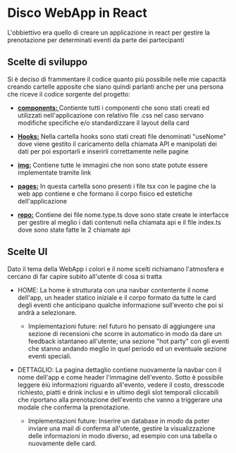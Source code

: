 # Disco WebApp in React

L'obbiettivo era quello di creare un applicazione in react per gestire la prenotazione per determinati eventi da parte dei partecipanti

## Scelte di sviluppo

Si è deciso di frammentare il codice quanto più possibile nelle mie capacità creando cartelle apposite che siano quindi parlanti anche per una persona che riceve il codice sorgente del progetto:

- <a href="/src/components/"><b>components: </b></a> Contiente tutti i componenti che sono stati creati ed utilizzati nell'applicazione con relativo file .css nel caso servano modifiche specifiche e/o standardizzare il layout della card

- <a href="/src/hooks/"><b>Hooks:</b></a> Nella cartella hooks sono stati creati file denominati "useNome" dove viene gestito il caricamento della chiamata API e manipolati dei dati per poi esportarli e inserirli correttamente nelle pagine

- <a href="/src/img/"><b>img:</b></a> Contiene tutte le immagini che non sono state potute essere implementate tramite link

- <a href="/src/pages/"><b>pages:</b></a> In questa cartella sono presenti i file tsx con le pagine che la web app contiene e che formano il corpo fisico ed estetiche dell'applicazione

- <a href="/src/repo"><b>repo:</b></a> Contiene dei file nome.type.ts dove sono state create le interfacce per gestire al meglio i dati contenuti nella chiamata api e il file index.ts dove sono state fatte le 2 chiamate api

## Scelte UI

Dato il tema della WebApp i colori e il nome scelti richiamano l'atmosfera e cercano di far capire subito all'utente di cosa si tratta

- HOME: La home è strutturata con una navbar contentente il nome dell'app, un header statico iniziale e il corpo formato da tutte le card degli eventi che anticipano qualche informazione sull'evento che poi si andrà a selezionare.

   - Implementazioni future: nel futuro ho pensato di aggiungere una sezione di recensioni che scorre in automatico in modo da dare un feedback istantaneo all'utente; una sezione "hot party" con gli eventi che stanno andando meglio in quel periodo ed un eventuale sezione eventi speciali.

- DETTAGLIO: La pagina dettaglio contiene nuovamente la navbar con il nome dell'app e come header l'immagine dell'evento. Sotto è possibile leggere èiù informazioni riguardo all'evento, vedere il costo, dresscode richiesto, piatti e drink inclusi e in ultimo degli slot temporali cliccabili che riportano alla prenotazione dell'evento che vanno a triggerare una modale che conferma la prenotazione.

   - Implementazioni future: Inserire un database in modo da poter inviare una mail di conferma all'utente, gestire la visualizzazione delle informazioni in modo diverso, ad esempio con una tabella o nuovamente delle card.